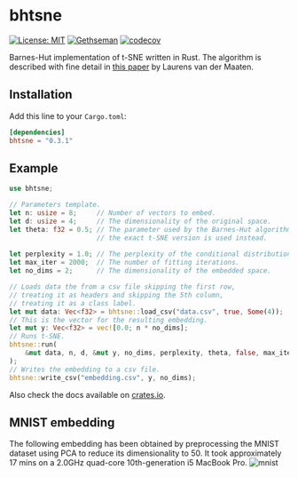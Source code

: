 # bhtsne

[![License: MIT](https://img.shields.io/badge/License-MIT-yellow.svg)](https://opensource.org/licenses/MIT)
[![Gethseman](https://circleci.com/gh/frjnn/bhtsne.svg?style=shield)](https://app.circleci.com/pipelines/github/frjnn/bhtsne)
[![codecov](https://codecov.io/gh/frjnn/bhtsne/branch/master/graph/badge.svg)](https://codecov.io/gh/frjnn/bhtsne)

Barnes-Hut implementation of t-SNE written in Rust. The algorithm is described with fine detail in [this paper](http://lvdmaaten.github.io/publications/papers/JMLR_2014.pdf) by Laurens van der Maaten.

## Installation 

Add this line to your `Cargo.toml`:
```toml
[dependencies]
bhtsne = "0.3.1"
```

## Example

```rust
use bhtsne;

// Parameters template.
let n: usize = 8;     // Number of vectors to embed.
let d: usize = 4;     // The dimensionality of the original space.
let theta: f32 = 0.5; // The parameter used by the Barnes-Hut algorithm. When set to 0.0
                      // the exact t-SNE version is used instead.
   
let perplexity = 1.0; // The perplexity of the conditional distribution.
let max_iter = 2000;  // The number of fitting iterations.
let no_dims = 2;      // The dimensionality of the embedded space.

// Loads data the from a csv file skipping the first row,
// treating it as headers and skipping the 5th column,
// treating it as a class label.
let mut data: Vec<f32> = bhtsne::load_csv("data.csv", true, Some(4));
// This is the vector for the resulting embedding.
let mut y: Vec<f32> = vec![0.0; n * no_dims];
// Runs t-SNE.
bhtsne::run(
    &mut data, n, d, &mut y, no_dims, perplexity, theta, false, max_iter, 250, 250,
);
// Writes the embedding to a csv file.
bhtsne::write_csv("embedding.csv", y, no_dims);
```
Also check the docs available on [crates.io](https://crates.io/crates/bhtsne).

## MNIST embedding
The following embedding has been obtained by preprocessing the MNIST dataset using PCA to reduce its 
dimensionality to 50. It took approximately 17 mins on a 2.0GHz quad-core 10th-generation i5 MacBook Pro.
![mnist](imgs/mnist_embedding.png) 
